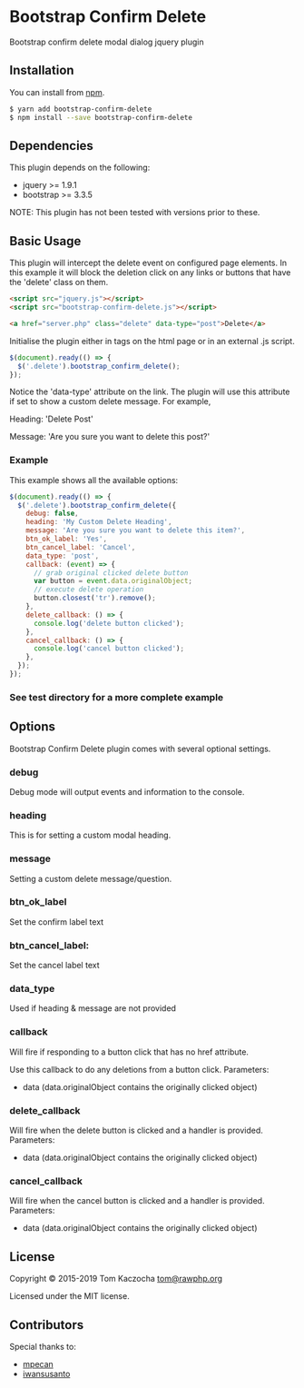 # Bootstrap Confirm Delete

Bootstrap confirm delete modal dialog jquery plugin

## Installation

You can install from [npm](https://www.npmjs.com/package/bootstrap-confirm-delete).

```sh
$ yarn add bootstrap-confirm-delete
$ npm install --save bootstrap-confirm-delete
```

## Dependencies

This plugin depends on the following:

- jquery >= 1.9.1
- bootstrap >= 3.3.5

NOTE: This plugin has not been tested with versions prior to these.

## Basic Usage

This plugin will intercept the delete event on configured page elements. In this example it will block the deletion click
on any links or buttons that have the 'delete' class on them.

```html
<script src="jquery.js"></script>
<script src="bootstrap-confirm-delete.js"></script>
```

```html
<a href="server.php" class="delete" data-type="post">Delete</a>
```

Initialise the plugin either in <script></script> tags on the html page or in an external .js script.

```js
$(document).ready(() => {
  $('.delete').bootstrap_confirm_delete();
});
```

Notice the 'data-type' attribute on the link. The plugin will use this attribute if set to show a custom delete message. For example,

Heading: 'Delete Post'

Message: 'Are you sure you want to delete this post?'

### Example

This example shows all the available options:

```js
$(document).ready(() => {
  $('.delete').bootstrap_confirm_delete({
    debug: false,
    heading: 'My Custom Delete Heading',
    message: 'Are you sure you want to delete this item?',
    btn_ok_label: 'Yes',
    btn_cancel_label: 'Cancel',
    data_type: 'post',
    callback: (event) => {
      // grab original clicked delete button
      var button = event.data.originalObject;
      // execute delete operation
      button.closest('tr').remove();
    },
    delete_callback: () => {
      console.log('delete button clicked');
    },
    cancel_callback: () => {
      console.log('cancel button clicked');
    },
  });
});
```

### See test directory for a more complete example

## Options

Bootstrap Confirm Delete plugin comes with several optional settings.

### debug

Debug mode will output events and information to the console.

### heading

This is for setting a custom modal heading.

### message

Setting a custom delete message/question.

### btn_ok_label

Set the confirm label text

### btn_cancel_label:

Set the cancel label text

### data_type

Used if heading & message are not provided

### callback

Will fire if responding to a button click that has no href attribute.

Use this callback to do any deletions from a button click.
Parameters:

- data (data.originalObject contains the originally clicked object)

### delete_callback

Will fire when the delete button is clicked and a handler is provided.
Parameters:

- data (data.originalObject contains the originally clicked object)

### cancel_callback

Will fire when the cancel button is clicked and a handler is provided.
Parameters:

- data (data.originalObject contains the originally clicked object)

## License

Copyright &copy; 2015-2019 Tom Kaczocha <tom@rawphp.org>

Licensed under the MIT license.

## Contributors

Special thanks to:

- [mpecan](https://github.com/mpecan)
- [iwansusanto](https://github.com/iwansusanto)
